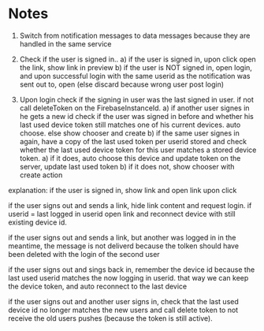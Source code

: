 #  Notes

1. Switch from notification messages to data messages because they are handled in the same service
2. Check if the user is signed in..
   a) if the user is signed in, upon click open the link, show link in preview
   b) if the user is NOT signed in, open login, and upon successful login with the same userid as the notification was sent out to, open
      (else discard because wrong user post login)

3. Upon login check if the signing in user was the last signed in user. if not call deleteToken on the FirebaseInstanceId.
  a) if another user signes in he gets a new id
     check if the user was signed in before and whether his last used device token still matches one
     of his current devices. auto choose.
     else show chooser and create
  b) if the same user signes in again, have a copy of the last used token per userid stored and
     check whether the last used device token for this user matches a stored device token.
     a) if it does, auto choose this device and update token on the server, update last used token
     b) if it does not, show chooser with create action


explanation:
  if the user is signed in, show link and open link upon click

  if the user signs out and sends a link, hide link content and request login. if userid = last logged in userid
  open link and reconnect device with still existing device id.

  if the user signs out and sends a link, but another was logged in in the meantime, the message is not deliverd
  because the tolken should have been deleted with the login of the second user

  if the user signs out and sings back in, remember the device id because the last used userid matches
  the now logging in userid. that way we can keep the device token, and auto reconnect to the last device

  if the user signs out and another user signs in, check that the last used device id no longer matches the new users
  and call delete token to not receive the old users pushes (because the token is still active).
